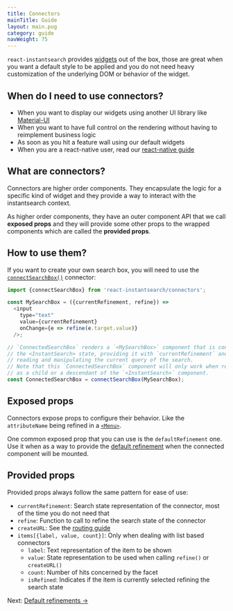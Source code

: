 ```yaml
---
title: Connectors
mainTitle: Guide
layout: main.pug
category: guide
navWeight: 75
---
```


`react-instantsearch` provides [widgets](guide/Widgets.html) out of the box, those are great when you want
a default style to be applied and you do not need heavy customization of the underlying DOM or behavior of
the widget.

## When do I need to use connectors?

* When you want to display our widgets using another UI library like [Material-UI](http://www.material-ui.com/)
* When you want to have full control on the rendering without having to reimplement business logic
* As soon as you hit a feature wall using our default widgets
* When you are a react-native user, read our [react-native guide](guide/React%20native.html)

## What are connectors?

Connectors are higher order components. They encapsulate the logic for
a specific kind of widget and they provide a way to interact with
the instantsearch context.

As higher order components, they have an outer component API that we call
**exposed props** and they will provide some other props to the wrapped
components which are called the **provided props**.

## How to use them?

If you want to create your own search box, you will need to use the [`connectSearchBox()`](connectors/connectSearchBox.html) connector:

```javascript
import {connectSearchBox} from 'react-instantsearch/connectors';

const MySearchBox = ({currentRefinement, refine}) =>
  <input
    type="text"
    value={currentRefinement}
    onChange={e => refine(e.target.value)}
  />;

// `ConnectedSearchBox` renders a `<MySearchBox>` component that is connected to
// the <InstantSearch> state, providing it with `currentRefinement` and `refine` props for
// reading and manipulating the current query of the search.
// Note that this `ConnectedSearchBox` component will only work when rendered
// as a child or a descendant of the `<InstantSearch>` component.
const ConnectedSearchBox = connectSearchBox(MySearchBox);
```

## Exposed props

Connectors expose props to configure their behavior. Like the `attributeName`
being refined in a [`<Menu>`](widgets/Menu.html).

One common exposed prop that you can use is the `defaultRefinement` one. Use it when as a way to provide the
[default refinement](guide/Default%20refinements.html) when the connected component will be mounted.

## Provided props

Provided props always follow the same pattern for ease of use:
- `currentRefinement`: Search state representation of the connector, most of the time you do not need that
- `refine`: Function to call to refine the search state of the connector
- `createURL`: See the [routing guide](guide/Routing.html)
- `items[{label, value, count}]`: Only when dealing with list based connectors
  - `label`: Text representation of the item to be shown
  - `value`: State representation to be used when calling `refine()` or `createURL()`
  - `count`: Number of hits concerned by the facet
  - `isRefined`: Indicates if the item is currently selected refining the search state

<div class="guide-nav">
Next: <a href="guide/Default refinements.html">Default refinements →</a>
</div>
